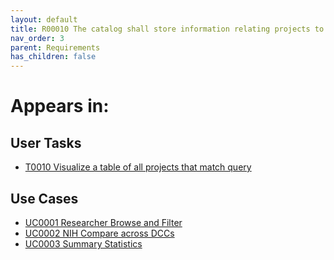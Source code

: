 ```yaml
---
layout: default
title: R00010 The catalog shall store information relating projects to CF programs
nav_order: 3
parent: Requirements
has_children: false
---
```


# Appears in:


## User Tasks

-   [T0010 Visualize a table of all projects that match query](../user-tasks/user-tasks/t0010-visualize-a-table-of-all-projects-that-match-query.md)


## Use Cases

-   [UC0001 Researcher Browse and Filter](../use-cases/browse-and-filter.md)
-   [UC0002 NIH Compare across DCCs](../use-cases/multi-compare-custodian.md)
-   [UC0003 Summary Statistics](../use-cases/summary-statistics.md)

